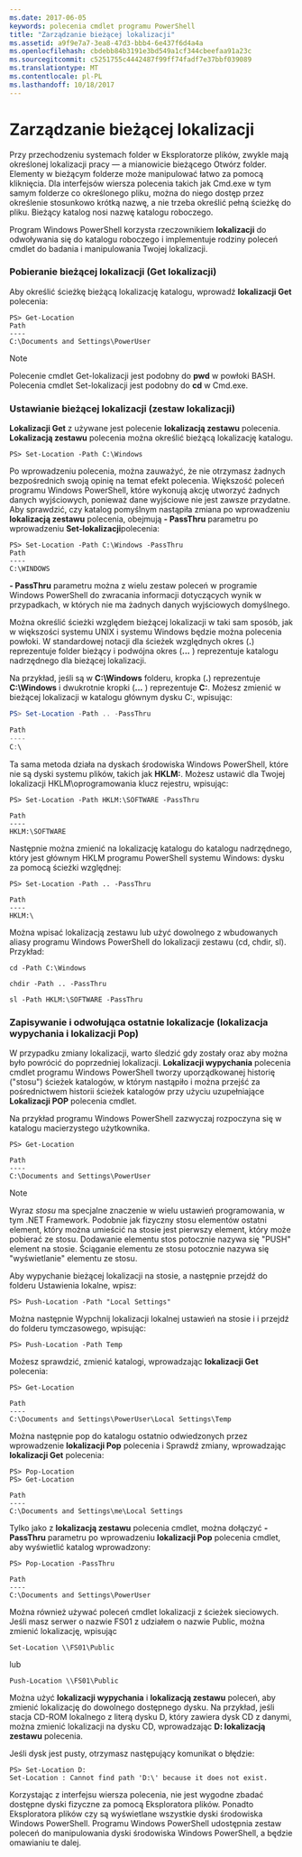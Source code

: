 ```yaml
---
ms.date: 2017-06-05
keywords: polecenia cmdlet programu PowerShell
title: "Zarządzanie bieżącej lokalizacji"
ms.assetid: a9f9e7a7-3ea8-47d3-bbb4-6e437f6d4a4a
ms.openlocfilehash: cbdebb84b3191e3bd549a1cf344cbeefaa91a23c
ms.sourcegitcommit: c5251755c4442487f99ff74fadf7e37bbf039089
ms.translationtype: MT
ms.contentlocale: pl-PL
ms.lasthandoff: 10/18/2017
---
```

# <a name="managing-current-location"></a>Zarządzanie bieżącej lokalizacji
Przy przechodzeniu systemach folder w Eksploratorze plików, zwykle mają określonej lokalizacji pracy — a mianowicie bieżącego Otwórz folder. Elementy w bieżącym folderze może manipulować łatwo za pomocą kliknięcia. Dla interfejsów wiersza polecenia takich jak Cmd.exe w tym samym folderze co określonego pliku, można do niego dostęp przez określenie stosunkowo krótką nazwę, a nie trzeba określić pełną ścieżkę do pliku. Bieżący katalog nosi nazwę katalogu roboczego.

Program Windows PowerShell korzysta rzeczownikiem **lokalizacji** do odwoływania się do katalogu roboczego i implementuje rodziny poleceń cmdlet do badania i manipulowania Twojej lokalizacji.

### <a name="getting-your-current-location-get-location"></a>Pobieranie bieżącej lokalizacji (Get lokalizacji)
Aby określić ścieżkę bieżącą lokalizację katalogu, wprowadź **lokalizacji Get** polecenia:

```
PS> Get-Location
Path
----
C:\Documents and Settings\PowerUser
```

> [!NOTE]
> Polecenie cmdlet Get-lokalizacji jest podobny do **pwd** w powłoki BASH. Polecenia cmdlet Set-lokalizacji jest podobny do **cd** w Cmd.exe.

### <a name="setting-your-current-location-set-location"></a>Ustawianie bieżącej lokalizacji (zestaw lokalizacji)
**Lokalizacji Get** z używane jest polecenie **lokalizacją zestawu** polecenia. **Lokalizacją zestawu** polecenia można określić bieżącą lokalizację katalogu.

```
PS> Set-Location -Path C:\Windows
```

Po wprowadzeniu polecenia, można zauważyć, że nie otrzymasz żadnych bezpośrednich swoją opinię na temat efekt polecenia. Większość poleceń programu Windows PowerShell, które wykonują akcję utworzyć żadnych danych wyjściowych, ponieważ dane wyjściowe nie jest zawsze przydatne. Aby sprawdzić, czy katalog pomyślnym nastąpiła zmiana po wprowadzeniu **lokalizacją zestawu** polecenia, obejmują **- PassThru** parametru po wprowadzeniu **Set-lokalizacji**polecenia:

```
PS> Set-Location -Path C:\Windows -PassThru
Path
----
C:\WINDOWS
```

**- PassThru** parametru można z wielu zestaw poleceń w programie Windows PowerShell do zwracania informacji dotyczących wynik w przypadkach, w których nie ma żadnych danych wyjściowych domyślnego.

Można określić ścieżki względem bieżącej lokalizacji w taki sam sposób, jak w większości systemu UNIX i systemu Windows będzie można polecenia powłoki. W standardowej notacji dla ścieżek względnych okres (**.**) reprezentuje folder bieżący i podwójna okres (**...** ) reprezentuje katalogu nadrzędnego dla bieżącej lokalizacji.

Na przykład, jeśli są w **C:\\Windows** folderu, kropka (**.**) reprezentuje **C:\\Windows** i dwukrotnie kropki (**...** ) reprezentuje **C:**. Możesz zmienić w bieżącej lokalizacji w katalogu głównym dysku C:, wpisując:

```powershell
PS> Set-Location -Path .. -PassThru

Path
----
C:\
```

Ta sama metoda działa na dyskach środowiska Windows PowerShell, które nie są dyski systemu plików, takich jak **HKLM:**. Możesz ustawić dla Twojej lokalizacji HKLM\\oprogramowania klucz rejestru, wpisując:

```
PS> Set-Location -Path HKLM:\SOFTWARE -PassThru

Path
----
HKLM:\SOFTWARE
```

Następnie można zmienić na lokalizację katalogu do katalogu nadrzędnego, który jest głównym HKLM programu PowerShell systemu Windows: dysku za pomocą ścieżki względnej:

```
PS> Set-Location -Path .. -PassThru

Path
----
HKLM:\
```

Można wpisać lokalizacją zestawu lub użyć dowolnego z wbudowanych aliasy programu Windows PowerShell do lokalizacji zestawu (cd, chdir, sl). Przykład:

```
cd -Path C:\Windows
```

```
chdir -Path .. -PassThru
```

```
sl -Path HKLM:\SOFTWARE -PassThru
```

### <a name="saving-and-recalling-recent-locations-push-location-and-pop-location"></a>Zapisywanie i odwołująca ostatnie lokalizacje (lokalizacja wypychania i lokalizacji Pop)
W przypadku zmiany lokalizacji, warto śledzić gdy zostały oraz aby można było powrócić do poprzedniej lokalizacji. **Lokalizacji wypychania** polecenia cmdlet programu Windows PowerShell tworzy uporządkowanej historię ("stosu") ścieżek katalogów, w którym nastąpiło i można przejść za pośrednictwem historii ścieżek katalogów przy użyciu uzupełniające  **Lokalizacji POP** polecenia cmdlet.

Na przykład programu Windows PowerShell zazwyczaj rozpoczyna się w katalogu macierzystego użytkownika.

```
PS> Get-Location

Path
----
C:\Documents and Settings\PowerUser
```

> [!NOTE]
> Wyraz *stosu* ma specjalne znaczenie w wielu ustawień programowania, w tym .NET Framework. Podobnie jak fizyczny stosu elementów ostatni element, który można umieścić na stosie jest pierwszy element, który może pobierać ze stosu. Dodawanie elementu stos potocznie nazywa się "PUSH" element na stosie. Ściąganie elementu ze stosu potocznie nazywa się "wyświetlanie" elementu ze stosu.

Aby wypychanie bieżącej lokalizacji na stosie, a następnie przejdź do folderu Ustawienia lokalne, wpisz:

```
PS> Push-Location -Path "Local Settings"
```

Można następnie Wypchnij lokalizacji lokalnej ustawień na stosie i i przejdź do folderu tymczasowego, wpisując:

```
PS> Push-Location -Path Temp
```

Możesz sprawdzić, zmienić katalogi, wprowadzając **lokalizacji Get** polecenia:

```
PS> Get-Location

Path
----
C:\Documents and Settings\PowerUser\Local Settings\Temp
```

Można następnie pop do katalogu ostatnio odwiedzonych przez wprowadzenie **lokalizacji Pop** polecenia i Sprawdź zmiany, wprowadzając **lokalizacji Get** polecenia:

```
PS> Pop-Location
PS> Get-Location

Path
----
C:\Documents and Settings\me\Local Settings
```

Tylko jako z **lokalizacją zestawu** polecenia cmdlet, można dołączyć **- PassThru** parametru po wprowadzeniu **lokalizacji Pop** polecenia cmdlet, aby wyświetlić katalog wprowadzony:

```
PS> Pop-Location -PassThru

Path
----
C:\Documents and Settings\PowerUser
```

Można również używać poleceń cmdlet lokalizacji z ścieżek sieciowych. Jeśli masz serwer o nazwie FS01 z udziałem o nazwie Public, można zmienić lokalizację, wpisując

```
Set-Location \\FS01\Public
```

lub

```
Push-Location \\FS01\Public
```

Można użyć **lokalizacji wypychania** i **lokalizacją zestawu** poleceń, aby zmienić lokalizację do dowolnego dostępnego dysku. Na przykład, jeśli stacja CD-ROM lokalnego z literą dysku D, który zawiera dysk CD z danymi, można zmienić lokalizacji na dysku CD, wprowadzając **D: lokalizacją zestawu** polecenia.

Jeśli dysk jest pusty, otrzymasz następujący komunikat o błędzie:

```
PS> Set-Location D:
Set-Location : Cannot find path 'D:\' because it does not exist.
```

Korzystając z interfejsu wiersza polecenia, nie jest wygodne zbadać dostępne dyski fizyczne za pomocą Eksploratora plików. Ponadto Eksploratora plików czy są wyświetlane wszystkie dyski środowiska Windows PowerShell. Programu Windows PowerShell udostępnia zestaw poleceń do manipulowania dyski środowiska Windows PowerShell, a będzie omawianiu te dalej.

